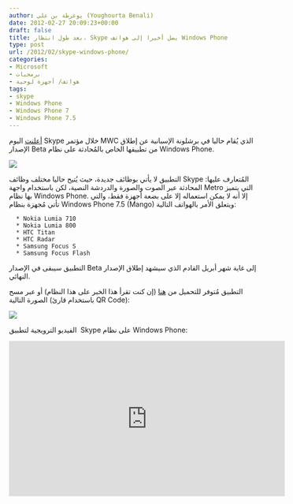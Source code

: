 ```yaml
---
author: يوغرطة بن علي (Youghourta Benali)
date: 2012-02-27 20:09:23+00:00
draft: false
title: بعد طول انتظار، Skype يصل أخيرا إلى هواتف Windows Phone
type: post
url: /2012/02/skype-windows-phone/
categories:
- Microsoft
- برمجيات
- هواتف/ أجهزة لوحية
tags:
- skype
- Windows Phone
- Windows Phone 7
- Windows Phone 7.5
---
```


[أعلنت](http://blogs.skype.com/en/2012/02/skype_brings_voice_and_video_c.html) اليوم Skype خلال مؤتمر MWC الذي يُقام حاليا في برشلونة الإسبانية عن إطلاق الإصدار Beta من تطبيقها الخاص بالمُحادثة على نظام Windows Phone.




[![](https://www.it-scoop.com/wp-content/uploads/2012/02/skype-windows-phone-e1330372969183.jpg)
](https://www.it-scoop.com/wp-content/uploads/2012/02/skype-windows-phone.jpg)




التطبيق لا يأتي بوظائف جديدة، حيث يُتيح حاليا مختلف وظائف Skype المُتعارف عليها: المحادثة عبر الصوت والصورة والدردشة النصية، لكن باستخدام واجهة Metro التي يتميز بها نظام Windows Phone. إلا أنه لا يمكن استعماله إلا على بضعة أجهزة فقط، والتي تأتي مُجهزة بنظام Windows Phone 7.5 (Mango) ويتعلق الأمر بالهواتف التالية:






	  * Nokia Lumia 710
	  * Nokia Lumia 800
	  * HTC Titan
	  * HTC Radar
	  * Samsung Focus S
	  * Samsung Focus Flash



التطبيق سيبقى في الإصدار Beta إلى غاية شهر أبريل القادم الذي سيشهد إطلاق الإصدار النهائي.




التطبيق مُتوفر للتحميل من [هنا](zune://navigate/?appid=c3f8e570-68b3-4d6a-bdbb-c0a3f4360a51) (إن كنت تقرأ هذا الخبر على هذا النظام) أو عبر مسح الصورة التالية (باستخدام قارئ QR Code):




![](http://blogs.skype.com/en/assets_c/2012/02/qr%20code_WP%20blog%20post-thumb-485x485-21421.png)





الفيديو الترويجية لتطبيق  Skype على نظام Windows Phone:




<!-- more -->




<iframe src="http://www.youtube.com/embed/YhFMjO1we_0?rel=0" height="315" frameborder="0" width="560"></iframe>
